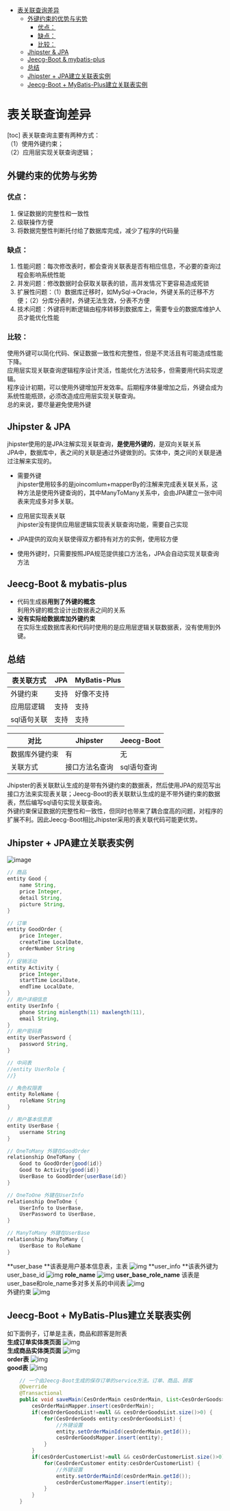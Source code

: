 - [表关联查询差异](#-------)
  * [外键约束的优势与劣势](#----------)
    + [优点：](#---)
    + [缺点：](#---)
    + [比较：](#---)
  * [Jhipster & JPA](#jhipster---jpa)
  * [Jeecg-Boot & mybatis-plus](#jeecg-boot---mybatis-plus)
  * [总结](#--)
  * [Jhipster + JPA建立关联表实例](#jhipster---jpa-------)
  * [Jeecg-Boot + MyBatis-Plus建立关联表实例](#jeecg-boot---mybatis-plus-------)



# 表关联查询差异
[toc]
表关联查询主要有两种方式：  
（1）使用外键约束；  
（2）应用层实现关联查询逻辑；

## 外键约束的优势与劣势

### 优点：
1. 保证数据的完整性和一致性
2. 级联操作方便
3. 将数据完整性判断托付给了数据库完成，减少了程序的代码量

### 缺点：
1. 性能问题：每次修改表时，都会查询关联表是否有相应信息，不必要的查询过程会影响系统性能
2. 并发问题：修改数据时会获取关联表的锁，高并发情况下更容易造成死锁
3. 扩展性问题：（1）数据库迁移时，如MySql->Oracle，外键关系的迁移不方便；（2）分库分表时，外键无法生效，分表不方便
4. 技术问题：外键将判断逻辑由程序转移到数据库上，需要专业的数据库维护人员才能优化性能

### 比较：
使用外键可以简化代码、保证数据一致性和完整性，但是不灵活且有可能造成性能下降。  
应用层实现关联查询逻辑程序设计灵活，性能优化方法较多，但需要用代码实现逻辑。  
程序设计初期，可以使用外键增加开发效率。后期程序体量增加之后，外键会成为系统性能瓶颈，必须改造成应用层实现关联查询。  
总的来说，要尽量避免使用外键

## Jhipster & JPA
jhipster使用的是JPA注解实现关联查询，**是使用外键的**，是双向关联关系  
JPA中，数据库中，表之间的关联是通过外键做到的。实体中，类之间的关联是通过注解来实现的。  

- 需要外键  
jhipster使用较多的是joincomlum+mapperBy的注解来完成表关联关系，这种方法是使用外键查询的，其中ManyToMany关系中，会由JPA建立一张中间表来完成多对多关联。

- 应用层实现表关联  
jhipster没有提供应用层逻辑实现表关联查询功能，需要自己实现

- JPA提供的双向关联使得双方都持有对方的实例，使用较方便

- 使用外键时，只需要按照JPA规范提供接口方法名，JPA会自动实现关联查询方法

## Jeecg-Boot & mybatis-plus
- 代码生成器**用到了外键的概念**  
利用外键的概念设计出数据表之间的关系
- **没有实际给数据库加外键约束**  
在实际生成数据库表和代码时使用的是应用层逻辑关联数据表，没有使用到外键。

## 总结

表关联方式 | JPA | MyBatis-Plus
---|---|---
外键约束 | 支持 | 好像不支持
应用层逻辑 | 支持 | 支持
sql语句关联 | 支持 | 支持

对比 | Jhipster | Jeecg-Boot
---|---|---
数据库外键约束 | 有 | 无
关联方式 | 接口方法名查询 | sql语句查询


Jhipster的表关联默认生成的是带有外键约束的数据表，然后使用JPA的规范写出接口方法来实现表关联；Jeecg-Boot的表关联默认生成的是不带外键约束的数据表，然后编写sql语句实现关联查询。  
外键约束保证数据的完整性和一致性，但同时也带来了耦合度高的问题，对程序的扩展不利。因此Jeecg-Boot相比Jhipster采用的表关联代码可能更优势。 

## Jhipster + JPA建立关联表实例
![image](https://raw.githubusercontent.com/ghdefe/readme-temp/master/media/Snipaste_2020-10-23_12-10-07.png)

```java
// 商品
entity Good {
	name String,
    price Integer,
    detail String,
    picture String,
}

// 订单
entity GoodOrder {
    price Integer,
    createTime LocalDate,
    orderNumber String
}
// 促销活动
entity Activity {
    price Integer,
    startTime LocalDate,
    endTime LocalDate,
}
// 用户详细信息
entity UserInfo {
	phone String minlength(11) maxlength(11),
    email String,
}
// 用户密码表
entity UserPassword {
	password String,
}

// 中间表
//entity UserRole {
//}

// 角色权限表
entity RoleName {
	roleName String
}

// 用户基本信息表
entity UserBase {
	username String
}

// OneToMany 外键在GoodOrder
relationship OneToMany {
    Good to GoodOrder{good(id)}
    Good to Activity{good(id)}
    UserBase to GoodOrder{userBase(id)}
}

// OneToOne 外键在UserInfo
relationship OneToOne {
	UserInfo to UserBase,
    UserPassword to UserBase,
}

// ManyToMany 外键在UserBase
relationship ManyToMany {
    UserBase to RoleName
}
```
**user_base **该表是用户基本信息表，主表
![img](https://raw.githubusercontent.com/ghdefe/readme-temp/master/media/Snipaste_2020-10-23_17-16-44.png)
**user_info **该表外键为user_base_id
![img](https://raw.githubusercontent.com/ghdefe/readme-temp/master/media/Snipaste_2020-10-23_17-15-24.png)
**role_name**
![img](https://raw.githubusercontent.com/ghdefe/readme-temp/master/media/Snipaste_2020-10-23_17-17-47.png)
**user_base_role_name** 该表是user_base和role_name多对多关系的中间表
![img](https://raw.githubusercontent.com/ghdefe/readme-temp/master/media/Snipaste_2020-10-23_17-20-29.png)  
外键约束
![img](https://raw.githubusercontent.com/ghdefe/readme-temp/master/media/Snipaste_2020-10-23_17-21-34.png)

## Jeecg-Boot + MyBatis-Plus建立关联表实例
如下面例子，订单是主表，商品和顾客是附表  
**生成订单实体类页面**
![img](https://raw.githubusercontent.com/ghdefe/readme-temp/master/media/Snipaste_2020-10-23_16-54-33.png)  
**生成商品实体类页面**
![img](https://raw.githubusercontent.com/ghdefe/readme-temp/master/media/Snipaste_2020-10-23_16-57-37.png)  
**order表**
![img](https://raw.githubusercontent.com/ghdefe/readme-temp/master/media/Snipaste_2020-10-23_17-05-39.png)  
**good表**
![img](https://raw.githubusercontent.com/ghdefe/readme-temp/master/media/Snipaste_2020-10-23_17-06-37.png)  


```java
	// 一个由Jeecg-Boot生成的保存订单的service方法。订单、商品、顾客
	@Override
	@Transactional
	public void saveMain(CesOrderMain cesOrderMain, List<CesOrderGoods> cesOrderGoodsList,List<CesOrderCustomer> cesOrderCustomerList) {
		cesOrderMainMapper.insert(cesOrderMain);
		if(cesOrderGoodsList!=null && cesOrderGoodsList.size()>0) {
			for(CesOrderGoods entity:cesOrderGoodsList) {
				//外键设置
				entity.setOrderMainId(cesOrderMain.getId());
				cesOrderGoodsMapper.insert(entity);
			}
		}
		if(cesOrderCustomerList!=null && cesOrderCustomerList.size()>0) {
			for(CesOrderCustomer entity:cesOrderCustomerList) {
				//外键设置
				entity.setOrderMainId(cesOrderMain.getId());
				cesOrderCustomerMapper.insert(entity);
			}
		}
	}
```